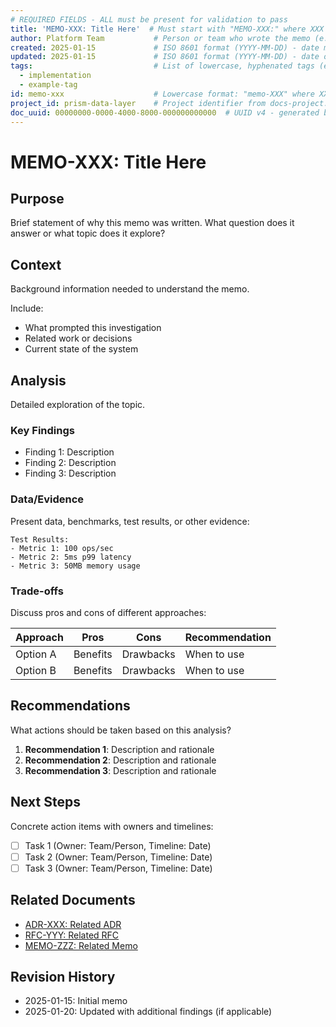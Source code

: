 ```yaml
---
# REQUIRED FIELDS - ALL must be present for validation to pass
title: 'MEMO-XXX: Title Here'  # Must start with "MEMO-XXX:" where XXX is 3-digit number
author: Platform Team           # Person or team who wrote the memo (e.g., "Platform Team", "Claude", "John Smith")
created: 2025-01-15             # ISO 8601 format (YYYY-MM-DD) - date memo was first created, DO NOT CHANGE after initial creation
updated: 2025-01-15             # ISO 8601 format (YYYY-MM-DD) - date of last modification, UPDATE whenever content changes
tags:                           # List of lowercase, hyphenated tags (e.g., implementation, testing, performance)
  - implementation
  - example-tag
id: memo-xxx                    # Lowercase format: "memo-XXX" where XXX matches filename number (e.g., "memo-010")
project_id: prism-data-layer    # Project identifier from docs-project.yaml - DO NOT CHANGE
doc_uuid: 00000000-0000-4000-8000-000000000000  # UUID v4 - generated by migration script, DO NOT MANUALLY EDIT
---
```


# MEMO-XXX: Title Here

## Purpose

Brief statement of why this memo was written. What question does it answer or what topic does it explore?

## Context

Background information needed to understand the memo.

Include:
- What prompted this investigation
- Related work or decisions
- Current state of the system

## Analysis

Detailed exploration of the topic.

### Key Findings

- Finding 1: Description
- Finding 2: Description
- Finding 3: Description

### Data/Evidence

Present data, benchmarks, test results, or other evidence:

```text
Test Results:
- Metric 1: 100 ops/sec
- Metric 2: 5ms p99 latency
- Metric 3: 50MB memory usage
```

### Trade-offs

Discuss pros and cons of different approaches:

| Approach | Pros | Cons | Recommendation |
|----------|------|------|----------------|
| Option A | Benefits | Drawbacks | When to use |
| Option B | Benefits | Drawbacks | When to use |

## Recommendations

What actions should be taken based on this analysis?

1. **Recommendation 1**: Description and rationale
2. **Recommendation 2**: Description and rationale
3. **Recommendation 3**: Description and rationale

## Next Steps

Concrete action items with owners and timelines:

- [ ] Task 1 (Owner: Team/Person, Timeline: Date)
- [ ] Task 2 (Owner: Team/Person, Timeline: Date)
- [ ] Task 3 (Owner: Team/Person, Timeline: Date)

## Related Documents

- [ADR-XXX: Related ADR](/adr/adr-xxx)
- [RFC-YYY: Related RFC](/rfc/rfc-yyy)
- [MEMO-ZZZ: Related Memo](/memos/memo-zzz)

## Revision History

- 2025-01-15: Initial memo
- 2025-01-20: Updated with additional findings (if applicable)
